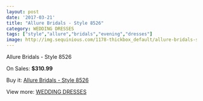```yaml
---
layout: post
date: '2017-03-21'
title: "Allure Bridals - Style 8526"
category: WEDDING DRESSES
tags: ["style","allure","bridals","evening","dresses"]
image: http://img.sequinious.com/1178-thickbox_default/allure-bridals-style-8526.jpg
---
```

Allure Bridals - Style 8526

On Sales: **$310.99**
<a href="https://www.sequinious.com/wedding-dresses/456-allure-bridals-style-8526.html"><amp-img layout="responsive" width="600" height="600" src="//img.sequinious.com/1178-thickbox_default/allure-bridals-style-8526.jpg" alt="Allure Bridals - Style 8526 0" /></a>
<a href="https://www.sequinious.com/wedding-dresses/456-allure-bridals-style-8526.html"><amp-img layout="responsive" width="600" height="600" src="//img.sequinious.com/1179-thickbox_default/allure-bridals-style-8526.jpg" alt="Allure Bridals - Style 8526 1" /></a>

Buy it: [Allure Bridals - Style 8526](https://www.sequinious.com/wedding-dresses/456-allure-bridals-style-8526.html "Allure Bridals - Style 8526")

View more: [WEDDING DRESSES](https://www.sequinious.com/2-wedding-dresses "WEDDING DRESSES")